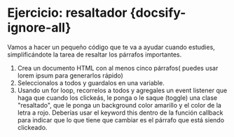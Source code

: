 # Ejercicio: resaltador  {docsify-ignore-all}

Vamos a hacer un pequeño código que te va a ayudar cuando estudies, simplificándote la tarea de resaltar los párrafos importantes.

1. Crea un documento HTML con al menos cinco párrafos( puedes usar lorem ipsum para generarlos rápido)
2. Seleccionalos a todos y guardalos en una variable.
3. Usando un for loop, recorrelos a todos y agregales un event listener que haga que cuando los clickeás, le ponga o le saque (toggle) una clase "resaltado", que le ponga un background color amarillo y el color de la letra a rojo. Deberías usar el keyword this dentro de la función callback para indicar que lo que tiene que cambiar es el párrafo que está siendo clickeado.
